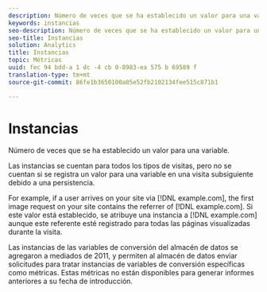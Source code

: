 ```yaml
---
description: Número de veces que se ha establecido un valor para una variable.
keywords: instancias
seo-description: Número de veces que se ha establecido un valor para una variable.
seo-title: Instancias
solution: Analytics
title: Instancias
topic: Métricas
uuid: fec 94 bdd-a 1 dc -4 cb 0-8983-ea 575 b 69589 f
translation-type: tm+mt
source-git-commit: 86fe1b3650100a05e52fb2102134fee515c871b1

---
```



# Instancias

Número de veces que se ha establecido un valor para una variable.

Las instancias se cuentan para todos los tipos de visitas, pero no se cuentan si se registra un valor para una variable en una visita subsiguiente debido a una persistencia.

For example, if a user arrives on your site via [!DNL example.com], the first image request on your site contains the referrer of [!DNL example.com]. Si este valor está establecido, se atribuye una instancia a [!DNL example.com] aunque este referente esté registrado para todas las páginas visualizadas durante la visita.

Las instancias de las variables de conversión del almacén de datos se agregaron a mediados de 2011, y permiten al almacén de datos enviar solicitudes para tratar instancias de variables de conversión específicas como métricas. Estas métricas no están disponibles para generar informes anteriores a su fecha de introducción.
